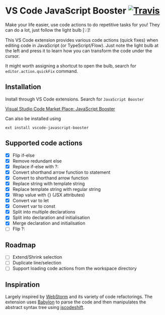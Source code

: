 # VS Code JavaScript Booster [![Travis](https://img.shields.io/travis/xsburg/vscode-javascript-booster.svg?style=flat)](https://travis-ci.org/xsburg/vscode-javascript-booster)

Make your life easier, use code actions to do repetitive tasks for you! They can do a lot, just follow the light bulb [💡]!

This VS Code extension provides various code actions (quick fixes) when editing code in JavaScript (or TypeScript/Flow). Just note the light bulb at the left and press it to learn how you can transform the code under the cursor.

It might worth assigning a shortcut to open the bulb, search for `editor.action.quickFix` command.

## Installation

Install through VS Code extensions. Search for `JavaScript Booster`

[Visual Studio Code Market Place: JavaScript Booster](https://marketplace.visualstudio.com/items?itemName=sburg.vscode-javascript-booster)

Can also be installed using

```
ext install vscode-javascript-booster
```

<!-- ![Run CodeMod Command](images/runCodeMod.gif) -->

## Supported code actions

* [x] Flip if-else
* [x] Remove redundant else
* [x] Replace if-else with ?:
* [x] Convert shorthand arrow function to statement
* [x] Convert to shorthand arrow function
* [x] Replace string with template string
* [x] Replace template string with regular string
* [x] Wrap value with {} (JSX attributes)
* [x] Convert var to let
* [x] Convert var to const
* [x] Split into multiple declarations
* [x] Split into declaration and initialisation
* [x] Merge declaration and initialisation
* [ ] Flip ?:

## Roadmap

* [ ] Extend/Shrink selection
* [ ] Duplicate line/selection
* [ ] Support loading code actions from the workspace directory

## Inspiration

Largely inspired by [WebStorm](https://www.jetbrains.com/webstorm) and its variety of code refactorings. The extension uses [Babylon](https://github.com/babel/babel/tree/master/packages/babylon) to parse the code and then manipulates the abstract syntax tree using [jscodeshift](https://github.com/facebook/jscodeshift).

<!-- ## Extension Settings

Include if your extension adds any VS Code settings through the `contributes.configuration` extension point.

For example:

This extension contributes the following settings:

* `myExtension.enable`: enable/disable this extension
* `myExtension.thing`: set to `blah` to do something

## Known Issues

Calling out known issues can help limit users opening duplicate issues against your extension.

* Possible issues on Windows machines, line endings again & position again?

## Release Notes

Users appreciate release notes as you update your extension.

### 1.0.0

Initial release of ...

### 1.0.1

Fixed issue #.

### 1.1.0

Added features X, Y, and Z.
 -->
